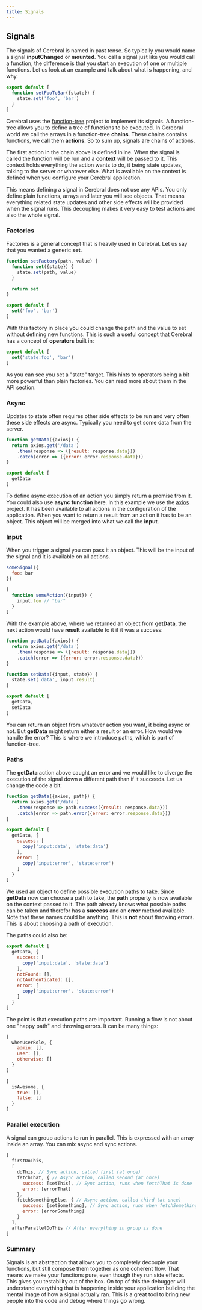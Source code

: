 ```yaml
---
title: Signals
---
```


## Signals

The signals of Cerebral is named in past tense. So typically you would name a signal **inputChanged** or **mounted**. You call a signal just like you would call a function, the difference is that you start an execution of one or multiple functions. Let us look at an example and talk about what is happening, and why.

```js
export default [
  function setFooToBar({state}) {
    state.set('foo', 'bar')
  }
]
```

Cerebral uses the [function-tree](https://github.com/cerebral/function-tree) project to implement its signals. A function-tree allows you to define a tree of functions to be executed. In Cerebral world we call the arrays in a function-tree **chains**. These chains contains functions, we call them **actions**. So to sum up, signals are chains of actions.

The first action in the chain above is defined inline. When the signal is called the function will be run and a **context** will be passed to it. This context holds everything the action wants to do, it being state updates, talking to the server or whatever else. What is available on the context is defined when you configure your Cerebral application.

This means defining a signal in Cerebral does not use any APIs. You only define plain functions, arrays and later you will see objects. That means everything related state updates and other side effects will be provided when the signal runs. This decoupling makes it very easy to test actions and also the whole signal.

### Factories
Factories is a general concept that is heavily used in Cerebral. Let us say that you wanted a generic **set**.

```js
function setFactory(path, value) {
  function set({state}) {
    state.set(path, value)
  }

  return set
}

export default [
  set('foo', 'bar')
]
```

With this factory in place you could change the path and the value to set without defining new functions. This is such a useful concept that Cerebral has a concept of **operators** built in:

```js
export default [
  set('state:foo', 'bar')
]
```

As you can see you set a "state" target. This hints to operators being a bit more powerful than plain factories. You can read more about them in the API section.

### Async
Updates to state often requires other side effects to be run and very often these side effects are async. Typically you need to get some data from the server.

```js
function getData({axios}) {
  return axios.get('/data')
    .then(response => ({result: response.data}))
    .catch(error => ({error: error.response.data}))
}

export default [
  getData
]
```

To define async execution of an action you simply return a promise from it. You could also use **async function** here. In this example we use the [axios](https://github.com/mzabriskie/axios) project. It has been available to all actions in the configuration of the application. When you want to return a result from an action it has to be an object. This object will be merged into what we call the **input**.

### Input
When you trigger a signal you can pass it an object. This will be the input of the signal and it is available on all actions.

```js
someSignal({
  foo: bar
})

[
  function someAction({input}) {
    input.foo // "bar"
  }
]
```

With the example above, where we returned an object from **getData**, the next action would have **result** available to it if it was a success:

```js
function getData({axios}) {
  return axios.get('/data')
    .then(response => ({result: response.data}))
    .catch(error => ({error: error.response.data}))
}

function setData({input, state}) {
  state.set('data', input.result)
}

export default [
  getData,
  setData
]
```

You can return an object from whatever action you want, it being async or not. But **getData** might return either a result or an error. How would we handle the error? This is where we introduce paths, which is part of function-tree.

### Paths
The **getData** action above caught an error and we would like to diverge the execution of the signal down a different path than if it succeeds. Let us change the code a bit:

```js
function getData({axios, path}) {
  return axios.get('/data')
    .then(response => path.success({result: response.data}))
    .catch(error => path.error({error: error.response.data}))
}

export default [
  getData, {
    success: [
      copy('input:data', 'state:data')
    ],
    error: [
      copy('input:error', 'state:error')
    ]
  }
]
```

We used an object to define possible execution paths to take. Since **getData** now can choose a path to take, the **path** property is now available on the context passed to it. The path already knows what possible paths can be taken and therefor has a **success** and an **error** method available. Note that these names could be anything. This is **not** about throwing errors. This is about choosing a path of execution.

The paths could also be:

```js
export default [
  getData, {
    success: [
      copy('input:data', 'state:data')
    ],
    notFound: [],
    notAuthenticated: [],
    error: [
      copy('input:error', 'state:error')
    ]
  }
]
```

The point is that execution paths are important. Running a flow is not about one "happy path" and throwing errors. It can be many things:

```js
[
  whenUserRole, {
    admin: [],
    user: [],
    otherwise: []
  }
]
```

```js
[
  isAwesome, {
    true: [],
    false: []
  }
]
```

### Parallel execution

A signal can group actions to run in parallel. This is expressed with an array inside an array. You can mix async and sync actions.

```js
[
  firstDoThis,
  [
    doThis, // Sync action, called first (at once)
    fetchThat, { // Async action, called second (at once)
      success: [setThis], // Sync action, runs when fetchThat is done
      error: [errorThat]
    },
    fetchSomethingElse, { // Async action, called third (at once)
      success: [setSomething], // Sync action, runs when fetchSomethingElse is done
      error: [errorSomething]
    }
  ],
  afterParallelDoThis // After everything in group is done
]
```

### Summary
Signals is an abstraction that allows you to completely decouple your functions, but still compose them together as one coherent flow. That means we make your functions pure, even though they run side effects. This gives you testability out of the box. On top of this the debugger will understand everything that is happening inside your application building the mental image of how a signal actually ran. This is a great tool to bring new people into the code and debug where things go wrong.
